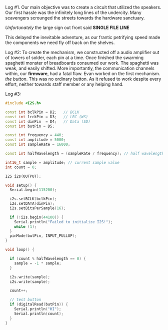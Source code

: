 Log #1. Our main objective was to create a circuit that utilized the speakers. Our first hassle was the infinitely long lines of the undercity. Many scavengers scrounged the streets towards the hardware sanctuary.

*Unfortunately* the large sign out front said **SINGLE FILE LINE**

This delayed the inevitable adventure, as our frantic petrifying speed made the components we need fly off back on the shelves. 

Log #2: To create the mechanism, we constructed off a audio amplifier out of towers of solder, each pin at a time. Once finished the swarming spaghetti monster of breadboards consumed our work. The spaghetti was weak, and easily shifted. More importantly, the communication channels within, our **firmware**, had a fatal flaw. Evan worked on the first mechanism. *the button*. This was no ordinary button. As it refused to work despite every effort, neither towards staff member or any helping hand.

Log #3: 

```cpp
#include <I2S.h>

const int bclkPin = D2;   // BCLK
const int lrckPin = D3;   // LRC (WS)
const int dinPin  = D4;   // Data (SD)
const int butPin = D5;

const int frequency = 440; 
const int amplitude = 5000; 
const int sampleRate = 16000;

const int halfWavelength = (sampleRate / frequency); // half wavelength of square wave

int16_t sample = amplitude; // current sample value
int count = 0;

I2S i2s(OUTPUT);

void setup() {
  Serial.begin(115200);

  i2s.setBCLK(bclkPin);
  i2s.setDATA(dinPin);
  i2s.setBitsPerSample(16);

  if (!i2s.begin(44100)) {
    Serial.println("Failed to initialize I2S!");
    while (1);
  }
  pinMode(butPin, INPUT_PULLUP);
}

void loop() {

  if (count % halfWavelength == 0) {
    sample = -1 * sample;
  }

  i2s.write(sample);
  i2s.write(sample);

  count++;

  // test button
  if (digitalRead(butPin)) {
    Serial.println("HI");
    Serial.println(count);
  }
}

```
